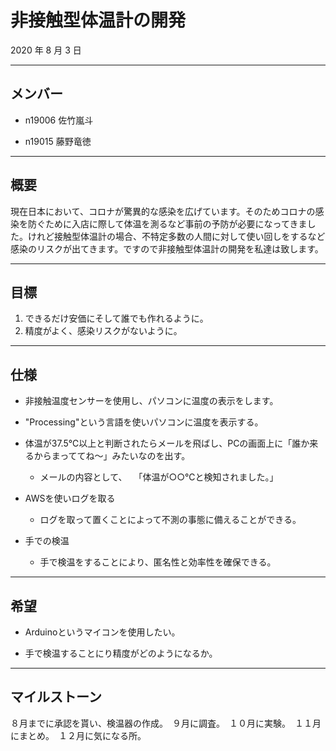 # 非接触型体温計の開発
2020 年 8 月 3 日

***

## メンバー
 - n19006 佐竹嵐斗

 - n19015 藤野竜徳

***

## 概要

現在日本において、コロナが驚異的な感染を広げています。そのためコロナの感染を防ぐために入店に際して体温を測るなど事前の予防が必要になってきました。けれど接触型体温計の場合、不特定多数の人間に対して使い回しをするなど感染のリスクが出てきます。ですので非接触型体温計の開発を私達は致します。

***

## 目標

  1. できるだけ安価にそして誰でも作れるように。
  1. 精度がよく、感染リスクがないように。

***

## 仕様
  - 非接触温度センサーを使用し、パソコンに温度の表示をします。

   - "Processing"という言語を使いパソコンに温度を表示する。

  - 体温が37.5℃以上と判断されたらメールを飛ばし、PCの画面上に「誰か来るからまっててね〜」みたいなのを出す。

    - メールの内容として、
    　「体温が○○℃と検知されました。」

  - AWSを使いログを取る

    - ログを取って置くことによって不測の事態に備えることができる。

  - 手での検温

    - 手で検温をすることにより、匿名性と効率性を確保できる。

***

## 希望

- Arduinoというマイコンを使用したい。

- 手で検温することにり精度がどのようになるか。

***

## マイルストーン

  ８月までに承認を貰い、検温器の作成。　９月に調査。　１０月に実験。　１１月にまとめ。　１２月に気になる所。
